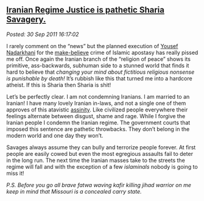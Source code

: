  
[Iranian Regime Justice is pathetic Sharia Savagery.](http://bakerjd99.wordpress.com/2011/09/30/iranian-regime-justice-is-pathetic-sharia-savagery/)
----------------------------------------------------------------------------------------------------------------------------------------------------

*Posted: 30 Sep 2011 16:17:02*

I rarely comment on the “news” but the planned execution of [Yousef
Nadarkhani](http://michellemalkin.com/2011/09/29/iranian-pastor-yousef-nadarkhani-faces-execution-for-refusing-to-renounce-christianity-where-are-the-hollyweirdos-and-euroweenies-now/)
for the
[make-believe](http://bakerjd99.wordpress.com/2009/10/26/counting-gods/)
crime of Islamic apostasy has really pissed me off. Once again the
Iranian branch of the “religion of peace” shows its primitive,
ass-backwards, subhuman side to a stunned world that finds it hard to
believe that *changing your mind about fictitious religious nonsense is
punishable by death!* It’s rubbish like this that turned me into a
hardcore atheist. If this is Sharia then Sharia is shit!

Let’s be perfectly clear. I am not condemning Iranians. I am married to
an Iranian! I have many lovely Iranian in-laws, and not a single one of
them approves of this atavistic
[assinity](http://www.urbandictionary.com/define.php?term=Assinity).
Like civilized people everywhere their feelings alternate between
disgust, shame and rage. While I forgive the Iranian people I condemn
the Iranian regime. The government courts that imposed this sentence are
pathetic throwbacks. They don’t belong in the modern world and one day
they won’t.

Savages always assume they can bully and terrorize people forever. At
first people are easily cowed but even the most egregious assaults fail
to deter in the long run. The next time the Iranian masses take to the
streets the regime will fall and with the exception of a few
*islaminals* nobody is going to miss it!

*P.S. Before you go all brave fatwa waving kafir killing jihad warrior
on me keep in mind that Missouri is a concealed carry state.*
